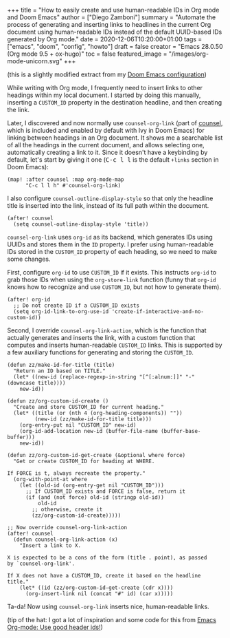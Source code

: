 +++
title = "How to easily create and use human-readable IDs in Org mode and Doom Emacs"
author = ["Diego Zamboni"]
summary = "Automate the process of generating and inserting links to headlines in the current Org document using human-readable IDs instead of the default UUID-based IDs generated by Org mode."
date = 2020-12-06T10:20:00+01:00
tags = ["emacs", "doom", "config", "howto"]
draft = false
creator = "Emacs 28.0.50 (Org mode 9.5 + ox-hugo)"
toc = false
featured_image = "/images/org-mode-unicorn.svg"
+++

(this is a slightly modified extract from my [Doom Emacs configuration](/post/my-doom-emacs-configuration-with-commentary/))

While writing with Org mode, I frequently need to insert links to other headings within my local document. I started by doing this manually, inserting a `CUSTOM_ID` property in the destination headline, and then creating the link.

Later, I discovered and now normally use `counsel-org-link` (part of [counsel](https://github.com/abo-abo/swiper), which is included and enabled by default with Ivy in Doom Emacs) for linking between headings in an Org document. It shows me a searchable list of all the headings in the current document, and allows selecting one, automatically creating a link to it. Since it doesn't have a keybinding by default, let's start by giving it one (<kbd>C-c l l</kbd> is the default `+links` section in Doom Emacs):

```emacs-lisp
(map! :after counsel :map org-mode-map
      "C-c l l h" #'counsel-org-link)
```

I also configure `counsel-outline-display-style` so that only the headline title is inserted into the link, instead of its full path within the document.

```emacs-lisp
(after! counsel
  (setq counsel-outline-display-style 'title))
```

`counsel-org-link` uses `org-id` as its backend, which generates IDs using UUIDs and stores them in the `ID` property. I prefer using human-readable IDs stored in the `CUSTOM_ID` property of each heading, so we need to make some changes.

First, configure `org-id` to use `CUSTOM_ID` if it exists. This instructs `org-id` to grab those IDs when using the `org-store-link` function (funny that `org-id` knows how to recognize and use `CUSTOM_ID`, but not how to generate them).

```emacs-lisp
(after! org-id
  ;; Do not create ID if a CUSTOM_ID exists
  (setq org-id-link-to-org-use-id 'create-if-interactive-and-no-custom-id))
```

Second, I override `counsel-org-link-action`, which is the function that actually generates and inserts the link, with a custom function that computes and inserts human-readable `CUSTOM_ID` links. This is supported by a few auxiliary functions for generating and storing the `CUSTOM_ID`.

```emacs-lisp
(defun zz/make-id-for-title (title)
  "Return an ID based on TITLE."
  (let* ((new-id (replace-regexp-in-string "[^[:alnum:]]" "-" (downcase title))))
    new-id))

(defun zz/org-custom-id-create ()
  "Create and store CUSTOM_ID for current heading."
  (let* ((title (or (nth 4 (org-heading-components)) ""))
         (new-id (zz/make-id-for-title title)))
    (org-entry-put nil "CUSTOM_ID" new-id)
    (org-id-add-location new-id (buffer-file-name (buffer-base-buffer)))
    new-id))

(defun zz/org-custom-id-get-create (&optional where force)
  "Get or create CUSTOM_ID for heading at WHERE.

If FORCE is t, always recreate the property."
  (org-with-point-at where
    (let ((old-id (org-entry-get nil "CUSTOM_ID")))
      ;; If CUSTOM_ID exists and FORCE is false, return it
      (if (and (not force) old-id (stringp old-id))
          old-id
        ;; otherwise, create it
        (zz/org-custom-id-create)))))

;; Now override counsel-org-link-action
(after! counsel
  (defun counsel-org-link-action (x)
    "Insert a link to X.

X is expected to be a cons of the form (title . point), as passed
by `counsel-org-link'.

If X does not have a CUSTOM_ID, create it based on the headline
title."
    (let* ((id (zz/org-custom-id-get-create (cdr x))))
      (org-insert-link nil (concat "#" id) (car x)))))
```

Ta-da! Now using `counsel-org-link` inserts nice, human-readable links.

(tip of the hat: I got a lot of inspiration and some code for this from [Emacs Org-mode: Use good header ids!](https://writequit.org/articles/emacs-org-mode-generate-ids.html))

